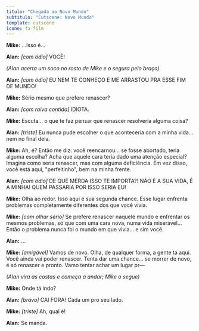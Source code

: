 ```yaml
---
titulo: "Chegada ao Novo Mundo"
subtitulo: "Cutscene: Novo Mundo"
template: cutscene
icone: fa-film
---
```


**Mike:** ...Isso é...

**Alan:** *[com ódio]* VOCÊ!

*(Alan acerta um soco no rosto de Mike e o segura pelo braço)*

**Alan:** *[com ódio]* EU NEM TE CONHEÇO E ME ARRASTOU PRA ESSE FIM DE MUNDO!

**Mike:** Sério mesmo que prefere renascer?

**Alan:** *[com raiva contida]* IDIOTA.

**Mike:** Escuta... o que te faz pensar que renascer resolveria alguma coisa?

**Alan:** *[triste]* Eu nunca pude escolher o que aconteceria com a minha vida... nem no final dela.

**Mike:** Ah, é? Então me diz: você reencarnou... se fosse abortado, teria alguma escolha? Acha que aquele cara teria dado uma atenção especial? Imagina como seria renascer, mas com alguma deficiência. Em vez disso, você está aqui, "perfeitinho", bem na minha frente.

**Alan:** *[com ódio]* DE QUE MERDA ISSO TE IMPORTA?! NÃO É A SUA VIDA, É A MINHA! QUEM PASSARIA POR ISSO SERIA EU!

**Mike:** Olha ao redor. Isso aqui é sua segunda chance. Esse lugar enfrenta problemas completamente diferentes dos que você vivia.

**Mike:** *[com olhar sério]* Se prefere renascer naquele mundo e enfrentar os mesmos problemas, só que com uma cara nova, numa vida miserável... Então o problema nunca foi o mundo em que vivia... e sim você.

**Alan:** ...

**Mike:** *[amigável]* Vamos de novo. Olha, de qualquer forma, a gente tá aqui. Você ainda vai poder renascer. Tenta dar uma chance... se morrer de novo, é só renascer e pronto. Vamo tentar achar um lugar pr—

*(Alan vira as costas e começa a andar; Mike o segue)*

**Mike:** Onde tá indo?

**Alan:** *[bravo]* CAI FORA! Cada um pro seu lado.

**Mike:** *[triste]* Ah, qual é!

**Alan:** Se manda.

